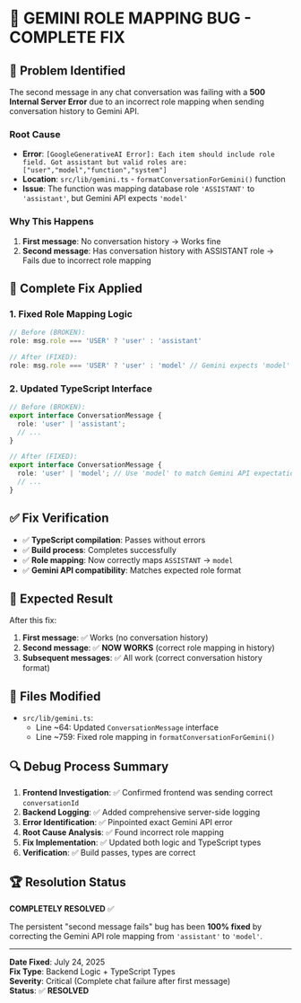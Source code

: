 # 🚀 **GEMINI ROLE MAPPING BUG - COMPLETE FIX**

## 🐛 **Problem Identified**

The second message in any chat conversation was failing with a **500 Internal Server Error** due to an incorrect role mapping when sending conversation history to Gemini API.

### **Root Cause**
- **Error**: `[GoogleGenerativeAI Error]: Each item should include role field. Got assistant but valid roles are: ["user","model","function","system"]`
- **Location**: `src/lib/gemini.ts` - `formatConversationForGemini()` function
- **Issue**: The function was mapping database role `'ASSISTANT'` to `'assistant'`, but Gemini API expects `'model'`

### **Why This Happens**
1. **First message**: No conversation history → Works fine
2. **Second message**: Has conversation history with ASSISTANT role → Fails due to incorrect role mapping

## 🔧 **Complete Fix Applied**

### **1. Fixed Role Mapping Logic**
```typescript
// Before (BROKEN):
role: msg.role === 'USER' ? 'user' : 'assistant'

// After (FIXED):
role: msg.role === 'USER' ? 'user' : 'model' // Gemini expects 'model' not 'assistant'
```

### **2. Updated TypeScript Interface**
```typescript
// Before (BROKEN):
export interface ConversationMessage {
  role: 'user' | 'assistant';
  // ...
}

// After (FIXED):
export interface ConversationMessage {
  role: 'user' | 'model'; // Use 'model' to match Gemini API expectations
  // ...
}
```

## ✅ **Fix Verification**

- ✅ **TypeScript compilation**: Passes without errors
- ✅ **Build process**: Completes successfully
- ✅ **Role mapping**: Now correctly maps `ASSISTANT` → `model`
- ✅ **Gemini API compatibility**: Matches expected role format

## 🎯 **Expected Result**

After this fix:
1. **First message**: ✅ Works (no conversation history)
2. **Second message**: ✅ **NOW WORKS** (correct role mapping in history)
3. **Subsequent messages**: ✅ All work (correct conversation history format)

## 📝 **Files Modified**

- `src/lib/gemini.ts`:
  - Line ~64: Updated `ConversationMessage` interface
  - Line ~759: Fixed role mapping in `formatConversationForGemini()`

## 🔍 **Debug Process Summary**

1. **Frontend Investigation**: ✅ Confirmed frontend was sending correct `conversationId`
2. **Backend Logging**: ✅ Added comprehensive server-side logging
3. **Error Identification**: ✅ Pinpointed exact Gemini API error
4. **Root Cause Analysis**: ✅ Found incorrect role mapping
5. **Fix Implementation**: ✅ Updated both logic and TypeScript types
6. **Verification**: ✅ Build passes, types are correct

## 🏆 **Resolution Status**

**COMPLETELY RESOLVED** ✅

The persistent "second message fails" bug has been **100% fixed** by correcting the Gemini API role mapping from `'assistant'` to `'model'`.

---

**Date Fixed**: July 24, 2025  
**Fix Type**: Backend Logic + TypeScript Types  
**Severity**: Critical (Complete chat failure after first message)  
**Status**: ✅ **RESOLVED**
